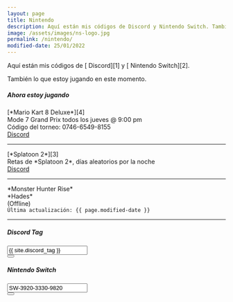 ```yaml
---
layout: page
title: Nintendo
description: Aquí están mis códigos de Discord y Nintendo Switch. También lo que estoy jugando en este momento.
image: /assets/images/ns-logo.jpg
permalink: /nintendo/
modified-date: 25/01/2022
---
```


<div class="text-center">
Aquí están mis códigos de [<i class="fas fa-link"></i> Discord][1] y [<i class="fas fa-link"></i> Nintendo Switch][2]. 

También lo que estoy jugando en este momento.
</div>

<div class="row">
<div class="col-12 my-auto">

<div class="card text-center mb-0">
<div class="card-header">
<h5 class="card-title"><i class="fas fa-gamepad"></i> Ahora estoy jugando</h5>
</div>
<div class="card-body">
<div class="row">
<div class="col-6 my-auto">
[*Mario Kart 8 Deluxe*][4]<br>
Mode 7 Grand Prix todos los jueves @ 9:00 pm<br>
Código del torneo: 0746-6549-8155<br>
</div>
<div class="col-6 my-auto">
<a class="btn btn-primary btn-lg" href="https://discord.gg/U77J5c6" target="_blank">
<i class="fab fa-discord"></i> Discord
</a>
</div>
</div>
<hr>
<div class="row">
<div class="col-6 my-auto">
[*Splatoon 2*][3]<br>
Retas de *Splatoon 2*, días aleatorios por la noche<br>
</div>
<div class="col-6 my-auto">
<a class="btn btn-primary btn-lg" href="https://discord.gg/NUSDKeJ" target="_blank">
<i class="fab fa-discord"></i> Discord
</a>
</div>
</div>
<hr>
<div class="row">
<div class="col-6 my-auto">
*Monster Hunter Rise*<br>
*Hades*<br>
</div>
<div class="col-6 my-auto text-monospace">
(Offline)
</div>
</div>
</div>
<div class="card-footer text-muted">
<code>Última actualización: {{ page.modified-date }}</code>
</div>
</div>

</div>
</div>

---

<div class="row">
<div class="col-12 col-lg-6 my-auto">

<div class="card text-center" id="discord-tag">
<div class="card-header">
<h5 class="card-title"><i class="fab fa-discord"></i> Discord Tag</h5>
</div>
<div class="card-body">
<div class="input-group justify-content-center">
<input type="text" class="form-control" id="discord-tag-value" value="{{ site.discord_tag }}" aria-label="" aria-describedby readonly>
<div class="input-group-append">
<button class="btn btn-outline-secondary" type="button" data-clipboard-target="#discord-tag-value" data-toggle="tooltip" data-placement="top" title="Copiar Discord Tag"><i class="fas fa-clipboard"></i></button>
</div>
</div>
</div>
</div>

</div>

<div class="col-12 col-lg-6 my-auto">

<div class="card text-center mb-3" id="nintendo-switch">
<div class="card-header">
<h5 class="card-title"><i class="fab fa-nintendo-switch"></i> Nintendo Switch</h5>
</div>
<div class="card-body">
<div class="input-group justify-content-center">
<input type="text" class="form-control" id="nintendo-switch-code" value="SW-3920-3330-9820" aria-label="" aria-describedby readonly>
<div class="input-group-append">
<button class="btn btn-outline-secondary" type="button" data-clipboard-target="#nintendo-switch-code" data-toggle="tooltip" data-placement="top" title="Copiar código de Nintendo Switch"><i class="fas fa-clipboard"></i></button>
</div>
</div>
</div>
</div>

</div>
</div>

[1]: #discord-tag
[2]: #nintendo-switch
[3]: /nintendo/splatoon/
[4]: /nintendo/mario-kart/
[5]: https://discord.gg/U77J5c6
[6]: https://discord.gg/NUSDKeJ
[7]: /nintendo/rocket-league/
[8]: https://discord.gg/D6mjaEA
